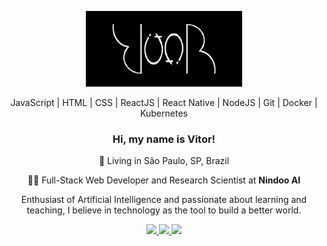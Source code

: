 <p align='center'> 
<img src='./logo_black.jpg' width=250 alt='Vitor Bigelli Logo' >
</p>
<p align='center'>
JavaScript | HTML | CSS | ReactJS | React Native | NodeJS | Git | Docker | Kubernetes
</p>

<h3 align='center'> 
Hi, my name is Vitor!
</h3>

<p align='center'>
📍 Living in São Paulo, SP, Brazil 
</p>
<p align='center'>
👨‍💻 Full-Stack Web Developer and Research Scientist at <strong>Nindoo AI</strong> 
</p>

<p align='center'>
Enthusiast of Artificial Intelligence and passionate about learning and teaching, I believe in technology as the tool to build a better world.
</p>

<p align='center'>
	<a href='https://www.linkedin.com/in/vitor-bigelli-559380150/'>
		<img src='https://cdn4.iconfinder.com/data/icons/social-messaging-ui-color-shapes-2-free/128/social-linkedin-circle-512.png' width=30 >
	</a>
	<a href='https://github.com/vitorbigelli'>
		<img src='https://cdn0.iconfinder.com/data/icons/octicons/1024/mark-github-512.png' width=30 >
	</a>
	<a href='https://twitter.com/bigellivitor'>
		<img src='https://cdn4.iconfinder.com/data/icons/social-media-icons-the-circle-set/48/twitter_circle-512.png' width=30 >
	</a>
</p>
